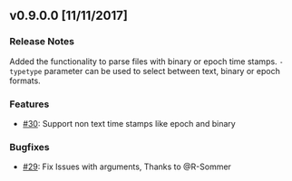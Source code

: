 ## v0.9.0.0 [11/11/2017]

### Release Notes
Added the functionality to parse files with binary or epoch time stamps. `-typetype` parameter can be used to select between text, binary or epoch formats.

### Features

- [#30](https://github.com/AdysTech/Influxer/pull/30): Support non text time stamps like epoch and binary

### Bugfixes

- [#29](https://github.com/AdysTech/Influxer/issues/29): Fix Issues with arguments, Thanks to @R-Sommer 